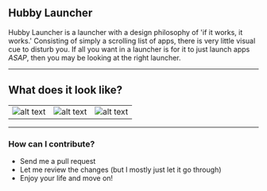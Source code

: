 ## Hubby Launcher ##

Hubby Launcher is a launcher with a design philosophy of 'if it works, it works.' Consisting of simply a scrolling list of apps, there is very little visual cue to disturb you. If all you want in a launcher is for it to just launch apps _ASAP_, then you may be looking at the right launcher.

***

## What does it look like? ##

| | | |
|:-------------------------:|:-------------------------:|:-------------------------:|
![alt text](https://github.com/F4uzan/HubbyLauncher/raw/master/readme/1-home.png "Homescreen") | ![alt text](https://github.com/F4uzan/HubbyLauncher/raw/master/readme/2-list.png "List all your apps") | ![alt text](https://github.com/F4uzan/HubbyLauncher/raw/master/readme/3-search.png "Search and find apps")

***

### How can I contribute? ###

* Send me a pull request
* Let me review the changes (but I mostly just let it go through)
* Enjoy your life and move on!
